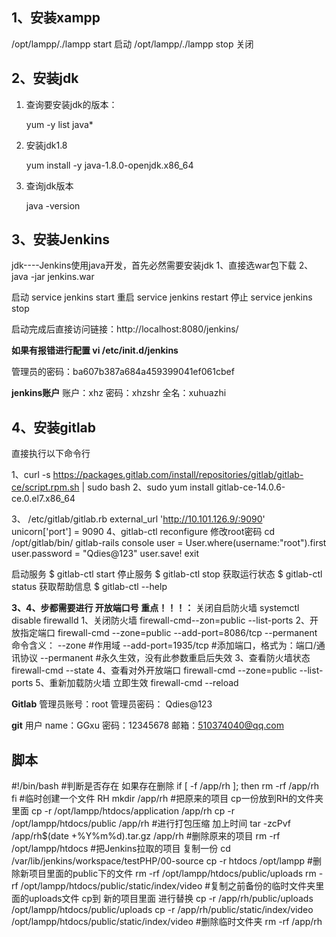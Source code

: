 ## 1、安装xampp

/opt/lampp/./lampp start 启动
/opt/lampp/./lampp stop 关闭

## 2、安装jdk

1. 查询要安装jdk的版本：

    yum -y list java*

2. 安装jdk1.8

    yum install -y java-1.8.0-openjdk.x86_64

3. 查询jdk版本

     java -version

   

## 3、安装Jenkins

jdk----Jenkins使用java开发，首先必然需要安装jdk
1、直接选war包下载
2、java -jar jenkins.war

启动
service jenkins start
重启
service jenkins restart
停止
service jenkins stop

启动完成后直接访问链接：http://localhost:8080/jenkins/

**如果有报错进行配置 vi /etc/init.d/jenkins**

管理员的密码：ba607b387a684a459399041ef061cbef

**jenkins账户**
账户：xhz
密码：xhzshr
全名：xuhuazhi

## 4、安装gitlab

直接执行以下命令行

1、curl -s https://packages.gitlab.com/install/repositories/gitlab/gitlab-ce/script.rpm.sh | sudo bash
2、sudo yum install gitlab-ce-14.0.6-ce.0.el7.x86_64

3、	/etc/gitlab/gitlab.rb
		  external_url 'http://10.101.126.9/:9090'
		  unicorn['port'] = 9090
4、gitlab-ctl reconfigure
修改root密码
	cd /opt/gitlab/bin/
	gitlab-rails console
	user = User.where(username:"root").first
	user.password = "Qdies@123"
	user.save!
	exit

启动服务
$ gitlab-ctl start
停止服务
$ gitlab-ctl stop
获取运行状态
$ gitlab-ctl status
获取帮助信息
$ gitlab-ctl --help

 **3、4、步都需要进行 开放端口号 重点！！！：**
关闭自启防火墙
systemctl disable firewalld
1、关闭防火墙
firewall-cmd--zon=public --list-ports
2、开放指定端口
firewall-cmd --zone=public --add-port=8086/tcp --permanent
 命令含义：
--zone #作用域
--add-port=1935/tcp  #添加端口，格式为：端口/通讯协议
--permanent  #永久生效，没有此参数重启后失效
3、查看防火墙状态
 firewall-cmd --state
4、查看对外开放端口
firewall-cmd --zone=public --list-ports
5、重新加载防火墙 立即生效
firewall-cmd --reload



**Gitlab** 
管理员账号：root
管理员密码： Qdies@123

**git**      用户
name：GGxu
密码：12345678
邮箱：510374040@qq.com





## 脚本

#!/bin/bash
#判断是否存在  如果存在删除
if [ -f /app/rh ]; then
	rm  -rf  /app/rh
fi
#临时创建一个文件 RH
mkdir  /app/rh
#把原来的项目 cp一份放到RH的文件夹里面
cp -r  /opt/lampp/htdocs/application   /app/rh
cp -r  /opt/lampp/htdocs/public   /app/rh
#进行打包压缩 加上时间
tar -zcPvf /app/rh$(date +%Y%m%d).tar.gz  /app/rh
#删除原来的项目
rm -rf /opt/lampp/htdocs
#把Jenkins拉取的项目 复制一份
cd /var/lib/jenkins/workspace/testPHP/00-source
cp -r htdocs  /opt/lampp
#删除新项目里面的public下的文件
rm -rf /opt/lampp/htdocs/public/uploads
rm -rf /opt/lampp/htdocs/public/static/index/video
#复制之前备份的临时文件夹里面的uploads文件 cp到  新的项目里面 进行替换
cp -r /app/rh/public/uploads   /opt/lampp/htdocs/public/uploads
cp -r /app/rh/public/static/index/video   /opt/lampp/htdocs/public/static/index/video
#删除临时文件夹
rm -rf /app/rh